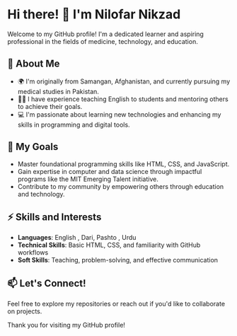 # Hi there! 👋 I'm Nilofar Nikzad

Welcome to my GitHub profile! I'm a dedicated learner and aspiring professional in the fields of medicine, technology, and education. 

## 🌟 About Me
- 🌍 I'm originally from Samangan, Afghanistan, and currently pursuing my medical studies in Pakistan.
- 🧑‍🏫 I have experience teaching English to students and mentoring others to achieve their goals.
- 💻 I'm passionate about learning new technologies and enhancing my skills in programming and digital tools.

## 🚀 My Goals
- Master foundational programming skills like HTML, CSS, and JavaScript.
- Gain expertise in computer and data science through impactful programs like the MIT Emerging Talent initiative.
- Contribute to my community by empowering others through education and technology.

## ⚡ Skills and Interests
- **Languages**: English , Dari, Pashto , Urdu
- **Technical Skills**: Basic HTML, CSS, and familiarity with GitHub workflows
- **Soft Skills**: Teaching, problem-solving, and effective communication

## 📫 Let's Connect!
Feel free to explore my repositories or reach out if you'd like to collaborate on projects.

Thank you for visiting my GitHub profile!
